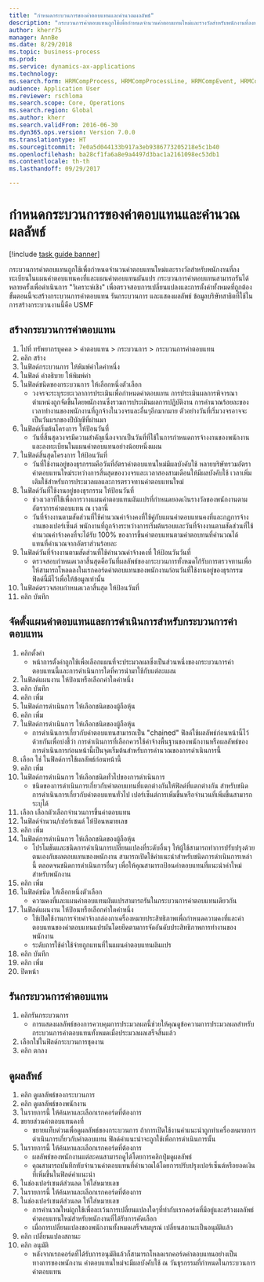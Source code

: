 ```yaml
--- 
title: "กำหนดกระบวนการของค่าตอบแทนและคำนวณผลลัพธ์"
description: "กระบวนการค่าตอบแทนถูกใช้เพื่อกำหนดจำนวนค่าตอบแทนใหม่และรางวัลสำหรับพนักงานที่ลงทะเบียนในแผนค่าตอบแทนคงที่และแผนค่าตอบแทนผันแปร "
author: kherr75
manager: AnnBe
ms.date: 8/29/2018
ms.topic: business-process
ms.prod: 
ms.service: dynamics-ax-applications
ms.technology: 
ms.search.form: HRMCompProcess, HRMCompProcessLine, HRMCompEvent, HRMCompEventEmpl
audience: Application User
ms.reviewer: rschloma
ms.search.scope: Core, Operations
ms.search.region: Global
ms.author: kherr
ms.search.validFrom: 2016-06-30
ms.dyn365.ops.version: Version 7.0.0
ms.translationtype: HT
ms.sourcegitcommit: 7e0a5d044133b917a3eb9386773205218e5c1b40
ms.openlocfilehash: ba28cf1fa6a8e9a4497d3bac1a2161098ec53db1
ms.contentlocale: th-th
ms.lasthandoff: 09/29/2017

---
```

# <a name="define-compensation-process-and-calculate-results"></a>กำหนดกระบวนการของค่าตอบแทนและคำนวณผลลัพธ์

[!include [task guide banner](../../includes/task-guide-banner.md)]

กระบวนการค่าตอบแทนถูกใช้เพื่อกำหนดจำนวนค่าตอบแทนใหม่และรางวัลสำหรับพนักงานที่ลงทะเบียนในแผนค่าตอบแทนคงที่และแผนค่าตอบแทนผันแปร  กระบวนการค่าตอบแทนสามารถรันได้หลายครั้งเพื่อดำเนินการ "วิเคราะห์เชิง" เพื่อตรวจสอบการเปลี่ยนแปลงและการตั้งค่าทั้งหมดที่ถูกต้อง  ขั้นตอนนี้จะสร้างกระบวนการค่าตอบแทน รันกระบวนการ และแสดงผลลัพธ์  ข้อมูลบริษัทสาธิตที่ใช้ในการสร้างกระบวนงานนี้คือ USMF


## <a name="create-a-compensation-process"></a>สร้างกระบวนการค่าตอบแทน
1. ไปที่ ทรัพยากรบุคคล > ค่าตอบแทน > กระบวนการ > กระบวนการค่าตอบแทน
2. คลิก สร้าง
3. ในฟิลด์กระบวนการ ให้พิมพ์ค่าใดค่าหนึ่ง
4. ในฟิลด์ คำอธิบาย ให้พิมพ์ค่า
5. ในฟิลด์ชนิดของกระบวนการ ให้เลือกหนึ่งตัวเลือก
    * วงจรจะระบุระยะเวลาการประเมินเพื่อกำหนดค่าตอบแทน  การประเมินผลการพิจารณาตำแหน่งถูกจัดขึ้นโดยพนักงานซึ่งรวมการประเมินผลการปฎิบัติงาน การคำนวณร้อยละของเวลาทำงานของพนักงานที่ถูกจ้างในวงจรและอื่นๆอีกมากมาย  ตัวอย่างวันที่เริ่มวงจรอาจจะเป็นวันแรกของปีบัญชีที่ผ่านมา  
6. ในฟิลด์เริ่มต้นโครงการ ให้ป้อนวันที่
    * วันที่สิ้นสุดวงจรมีความสำคัญเนื่องจากเป็นวันที่ที่ใช้ในการกำหนดการจ้างงานของพนักงานและลงทะเบียนในแผนค่าตอบแทนอย่างน้อยหนึ่งแผน  
7. ในฟิลด์สิ้นสุดโครงการ ให้ป้อนวันที่
    * วันที่ใช้งานอยู่ของธุรกรรมคือวันที่อัตราค่าตอบแทนใหม่มีผลบังคับใช้  หลายบริษัทรวมอัตราค่าตอบแทนใหม่ระหว่างการสิ้นสุดของวงจรและเวลาสองสามเดือนให้มีผลบังคับใช้  เวลาเพิ่มเติมใช้สำหรับการประมวลผลและการตรวจทานค่าตอบแทนใหม่  
8. ในฟิลด์วันที่ใช้งานอยู่ของธุรกรรม ให้ป้อนวันที่
    * ช่วงเวลาที่ใช้เพื่อการวางแผนค่าตอบแทนผันแปรที่กำหนดยอดเงินรางวัลของพนักงานตามอัตราการค่าตอบแทน ณ เวลานี้  
    * วันที่จ้างงานตามสัดส่วนที่ใช้คำนวณค่าจ้างคงที่ใช้คู่กับแผนค่าตอบแทนคงที่และกฎการจ้างงานของเปอร์เซ็นต์   พนักงานที่ถูกจ้างระหว่างการเริ่มต้นรอบและวันที่จ้างงานตามสัดส่วนที่ใช้คำนวณค่าจ้างคงที่จะได้รับ 100% ของการขึ้นค่าตอบแทนตามค่าตอบทนที่คำนวณได้ แทนที่คำนวณจากอัตราส่วนร้อยละ  
9. ในฟิลด์วันที่จ้างงานตามสัดส่วนที่ใช้คำนวณค่าจ้างคงที่ ให้ป้อนวันวันที่
    * ตรวจสอบกำหนดเวลาสิ้นสุดคือวันที่ผลลัพธ์ของกระบวนการทั้งหมดไก้รับการตรวจทานเพื่อให้สามารถโหลดลงในเรกคอร์ดค่าตอบแทนของพนักงานก่อนวันที่ใช้งานอยู่ของธุรกรรม  ฟิลด์นี้มีไว้เพื่อให้ข้อมูลเท่านั้น   
10. ในฟิลด์ตรวจสอบกำหนดเวลาสิ้นสุด ให้ป้อนวันที่
11. คลิก บันทึก

## <a name="setup-the-compensation-plans-and-actions-for-a-compensation-process"></a>จัดตั้งแผนค่าตอบแทนและการดำเนินการสำหรับกระบวนการค่าตอบแทน
1. คลิกตั้งค่า
    * หน้าการตั้งค่าถูกใช้เพื่อเลือกแผนที่จะประมวลผลซึ่งเป็นส่วนหนึ่งของกระบวนการค่าตอบแทนนี้และการดำเนินการใดที่ควรนำมาใช้กับแต่ละแผน  
2. ในฟิลด์แผนงาน ให้ป้อนหรือเลือกค่าใดค่าหนึ่ง
3. คลิก บันทึก
4. คลิก เพิ่ม
5. ในฟิลด์การดำเนินการ ให้เลือกชนิดของผู้ถือหุ้น
6. คลิก เพิ่ม
7. ในฟิลด์การดำเนินการ ให้เลือกชนิดของผู้ถือหุ้น
    * การดำเนินการเกี่ยวกับค่าตอบแทนสามารถเป็น "chained" ฟิลด์ใช้ผลลัพธ์ก่อนหน้านี้ไว้ด้วยกันเพื่อบ่งชี้ว่า การดำเนินการที่เลือกควรใช้ค่าจ้างพื้นฐานของพนักงานหรือผลลัพธ์ของการดำเนินการก่อนหน้านี้เป็นจุดเริ่มต้นสำหรับการคำนวณของการดำเนินการนี้  
8. เลือก ใช่ ในฟิลด์การใช้ผลลัพธ์ก่อนหน้านี้
9. คลิก เพิ่ม
10. ในฟิลด์การดำเนินการ ให้เลือกชนิดทั่วไปของการดำเนินการ
    * ชนิดของการดำเนินการเกี่ยวกับค่าตอบแทนที่แตกต่างกันให้ฟิลด์ที่แตกต่างกัน  สำหรับชนิดการดำเนินการเกี่ยวกับค่าตอบแทนทั่วไป เปอร์เซ็นต์การเพิ่มขึ้นหรือจำนวนที่เพิ่มขึ้นสามารถระบุได้  
11. เลือก เลือกตัวเลือกจำนวนการขึ้นค่าตอบแทน
12. ในฟิลด์จำนวน/เปอร์เซนต์ ให้ป้อนหมายเลข
13. คลิก เพิ่ม
14. ในฟิลด์การดำเนินการ ให้เลือกชนิดของผู้ถือหุ้น
    * โปรโมชันและชนิดการดำเนินการเปลี่ยนแปลงที่ระดับอื่นๆ ให้ผู้ใช้สามารถทำการปรับปรุงด้วยตนเองกับผลตอบแทนของพนักงาน  สามารถเปิดใช้คำแนะนำสำหรับชนิดการดำเนินการเหล่านี้ ตลอดจนชนิดการดำเนินการอื่นๆ เพื่อให้คุณสามารถป้อนค่าตอบแทนที่แนะนำค่าใหม่สำหรับพนักงาน  
15. คลิก เพิ่ม
16. ในฟิลด์ชนิด ให้เลือกหนึ่งตัวเลือก
    * ความคงที่และแผนค่าตอบแทนผันแปรสามารถรันในกระบวนการค่าตอบแทนเดียวกัน  
17. ในฟิลด์แผนงาน ให้ป้อนหรือเลือกค่าใดค่าหนึ่ง
    * ใช้เปิดใช้งานการจ่ายค่าจ้างกล่องกาเครื่องหมายประสิทธิภาพเพื่อกำหนดความคงที่และค่าตอบแทนของค่าตอบแทนแปรผันโดยยึดตามการจัดอันดับประสิทธิภาพการทำงานของพนักงาน  
    * ระดับการใช้ค่าใช้จ่ายถูกแทนที่ในแผนค่าตอบแทนผันแปร  
18. คลิก บันทึก
19. คลิก เพิ่ม
20. ปิดหน้า

## <a name="run-the-compensation-process"></a>รันกระบวนการค่าตอบแทน
1. คลิกรันกระบวนการ
    * การแสดงผลลัพธ์ของการควบคุมการประมวลผลนี้ช่วยให้คุณดูข้อความการประมวลผลสำหรับกระบวนการค่าตอบแทนทั้งหมดเมื่อประมวลผลเสร็จสิ้นแล้ว  
2. เลือกใช่ในฟิลด์กระบวนการชุดงาน
3. คลิก ตกลง

## <a name="view-the-results"></a>ดูผลลัพธ์
1. คลิก ดูผลลัพธ์ของกระบวนการ
2. คลิก ดูผลลัพธ์ของพนักงาน
3. ในรายการนี้ ให้ค้นหาและเลือกเรกคอร์ดที่ต้องการ
4. ขยายส่วนค่าตอบแทนคงที่
    * ขยายแท็บด่วนเพื่อดูผลลัพธ์ของกระบวนการ  ถ้าการเปิดใช้งานคำแนะนำถูกทำเครื่องหมายการดำเนินการเกี่ยวกับค่าตอบแทน ฟิลด์คำแนะนำจะถูกใช้เพื่อการดำเนินการนั้น  
5. ในรายการนี้ ให้ค้นหาและเลือกเรกคอร์ดที่ต้องการ
    * ผลลัพธ์ของพนักงานแต่ละคนสามารถดูได้โดยการคลิกปุ่มดูผลลัพธ์  
    * คุณสามารถบันทึกทับจำนวนค่าตอบแทนที่คำนวณได้โดยการปรับปรุงเปอร์เซ็นต์หรือยอดเงินที่เพิ่มขึ้นในฟิลด์คำแนะนำ  
6. ในช่องเปอร์เซนต์ส่วนลด ให้ใส่หมายเลข
7. ในรายการนี้ ให้ค้นหาและเลือกเรกคอร์ดที่ต้องการ
8. ในช่องเปอร์เซนต์ส่วนลด ให้ใส่หมายเลข
    * การคำนวณใหม่ถูกใช้เพื่อละเว้นการเปลี่ยนแปลงใดๆที่ทำกับเรกคอร์ดที่มีอยู่และสร้างผลลัพธ์ค่าตอบแทนใหม่สำหรับพนักงานที่ได้รับการคัดเลือก  
    * เมื่อการเปลี่ยนแปลงของพนักงานทั้งหมดเสร็จสมบูรณ์ เปลี่ยนสถานะเป็นอนุมัติแล้ว  
9. คลิก เปลี่ยนแปลงสถานะ
10. คลิก อนุมัติ
    * หลังจากเรกคอร์ดที่ได้รับการอนุมัติแล้วก็สามารถโหลดเรกคอร์ดค่าตอบแทนอย่างเป็นทางการของพนักงาน  ค่าตอบแทนใหม่จะมีผลบังคับใช้ ณ วันธุรกรรมที่กำหนดในกระบวนการค่าตอบแทน  


